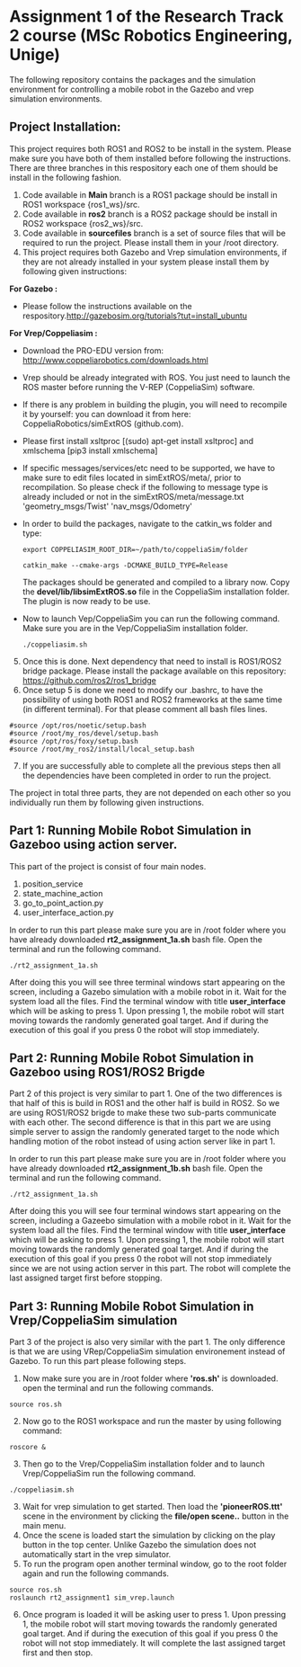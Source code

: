 # Assignment 1 of the Research Track 2 course (MSc Robotics Engineering, Unige)

The following repository contains the packages and the simulation environment for controlling a mobile robot in the Gazebo and vrep simulation environments.

## Project Installation:

This project requires both ROS1 and ROS2 to be install in the system. Please make sure you have both of them installed before following the instructions. There are three branches in this respository each one of them should be install in the following fashion.

1. Code available in **Main** branch is a ROS1 package should be install in ROS1 workspace {ros1_ws}/src. 
2. Code available in **ros2** branch is a ROS2 package should be install in ROS2 workspace {ros2_ws}/src.
3. Code available in **sourcefiles** branch is a set of source files that will be required to run the project. Please install them in your /root directory. 
4. This project requires both Gazebo and Vrep simulation environments, if they are not already installed in your system please install them by following given instructions: 

  **For Gazebo :** 
  
  * Please follow the instructions available on the respository.http://gazebosim.org/tutorials?tut=install_ubuntu
  
  **For Vrep/Coppeliasim :**
  
  * Download the PRO-EDU version from: http://www.coppeliarobotics.com/downloads.html
  * Vrep should be already integrated with ROS. You just need to launch the ROS master before running the V-REP (CoppeliaSim) software.
  * If there is any problem in building the plugin, you will need to recompile it by yourself: you can download it from here: CoppeliaRobotics/simExtROS (github.com).
  * Please first install xsltproc [(sudo) apt-get install xsltproc] and xmlschema [pip3 install xmlschema]
  * If specific messages/services/etc need to be supported, we have to make sure to edit files located in simExtROS/meta/, prior to recompilation. So please check if the following to message type is already included or not in the simExtROS/meta/message.txt 'geometry_msgs/Twist' 'nav_msgs/Odometry'
  * In order to build the packages, navigate to the catkin_ws folder and type:
  
    ```
    export COPPELIASIM_ROOT_DIR=~/path/to/coppeliaSim/folder
    ```
    
    ```
    catkin_make --cmake-args -DCMAKE_BUILD_TYPE=Release
    ```
    The packages should be generated and compiled to a library now. Copy the **devel/lib/libsimExtROS.so** file in the CoppeliaSim installation folder. The plugin is now ready     to be use.
    
  *  Now to launch Vep/CoppeliaSim you can run the following command. Make sure you are in the Vep/CoppeliaSim installation folder.

     ```
     ./coppeliasim.sh 
     ```
 5. Once this is done. Next dependency that need to install is ROS1/ROS2 bridge package. Please install the package available on this repository: https://github.com/ros2/ros1_bridge 
 6. Once setup 5 is done we need to modify our .bashrc, to have the possibility of using both ROS1 and ROS2 frameworks at the same time (in different
terminal). For that please comment all bash files lines. 

 ```
 #source /opt/ros/noetic/setup.bash
 #source /root/my_ros/devel/setup.bash
 #source /opt/ros/foxy/setup.bash
 #source /root/my_ros2/install/local_setup.bash
 ```
 7. If you are successfully able to complete all the previous steps then all the dependencies have been completed in order to run the project. 

The project in total three parts, they are not depended on each other so you individually run them by following given instructions. 

## Part 1: Running Mobile Robot Simulation in Gazeboo using action server.

This part of the project is consist of four main nodes. 

1. position_service 
2. state_machine_action 
3. go_to_point_action.py
4. user_interface_action.py

In order to run this part please make sure you are in /root folder where you have already downloaded **rt2_assignment_1a.sh** bash file. Open the terminal and run the following command.

```
./rt2_assignment_1a.sh
```
After doing this you will see three terminal windows start appearing on the screen, including a Gazebo simulation with a mobile robot in it. Wait for the system load all the files. Find the terminal window with title **user_interface** which will be asking to press 1. Upon pressing 1, the mobile robot will start moving towards the randomly generated goal target. And if during the execution of this goal if you press 0 the robot will stop immediately. 

## Part 2: Running Mobile Robot Simulation in Gazeboo using ROS1/ROS2 Brigde

Part 2 of this project is very similar to part 1. One of the two differences is that half of this is build in ROS1 and the other half is build in ROS2. So we are using ROS1/ROS2 brigde to make these two sub-parts communicate with each other. The second difference is that in this part we are using simple server to assign the randomly generated target to the node which handling motion of the robot instead of using action server like in part 1.

In order to run this part please make sure you are in /root folder where you have already downloaded **rt2_assignment_1b.sh** bash file. Open the terminal and run the following command.

```
./rt2_assignment_1a.sh
```
After doing this you will see four terminal windows start appearing on the screen, including a Gazeebo simulation with a mobile robot in it. Wait for the system load all the files. Find the terminal window with title **user_interface** which will be asking to press 1. Upon pressing 1, the mobile robot will start moving towards the randomly generated goal target. And if during the execution of this goal if you press 0 the robot will not stop immediately since we are not using action server in this part. The robot will complete the last assigned target first before stopping.

## Part 3: Running Mobile Robot Simulation in Vrep/CoppeliaSim simulation

Part 3 of the project is also very similar with the part 1. The only difference is that we are using VRep/CoppeliaSim simulation environement instead of Gazebo. To run this part please following steps. 


1. Now make sure you are in /root folder where **'ros.sh'** is downloaded. open the terminal and run the following commands.
 
```
source ros.sh
```
2. Now go to the ROS1 workspace and run the master by using following command:
```
roscore &
```
3. Then go to the Vrep/CoppeliaSim installation folder and to launch Vrep/CoppeliaSim run the following command.

 ```
 ./coppeliasim.sh 
 ```
3. Wait for vrep simulation to get started. Then load the **'pioneerROS.ttt'** scene in the environment by clicking the **file/open scene..** button in the main menu. 
4. Once the scene is loaded start the simulation by clicking on the play button in the top center. Unlike Gazebo the simulation does not automatically start in the vrep simulator. 
5. To run the program open another terminal window, go to the root folder again and run the following commands.

```
source ros.sh
roslaunch rt2_assignment1 sim_vrep.launch
```
6. Once program is loaded it will be asking user to press 1. Upon pressing 1, the mobile robot will start moving towards the randomly generated goal target. And if during the execution of this goal if you press 0 the robot will not stop immediately. It will complete the last assigned target first and then stop.

 



